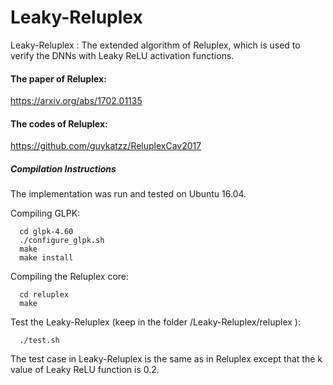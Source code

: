 # Leaky-Reluplex
Leaky-Reluplex : The extended algorithm of Reluplex, which is used to verify the DNNs with Leaky ReLU activation functions.

#### The paper of Reluplex:
 https://arxiv.org/abs/1702.01135

#### The codes of Reluplex:
https://github.com/guykatzz/ReluplexCav2017

##### Compilation Instructions

The implementation was run and tested on Ubuntu 16.04.

 Compiling GLPK:

      cd glpk-4.60
      ./configure_glpk.sh
      make
      make install

 Compiling the Reluplex core:

      cd reluplex
      make

 Test the Leaky-Reluplex (keep in the folder /Leaky-Reluplex/reluplex ):

      ./test.sh

The test case in Leaky-Reluplex is the same as in Reluplex except that the k value of Leaky ReLU function is 0.2.